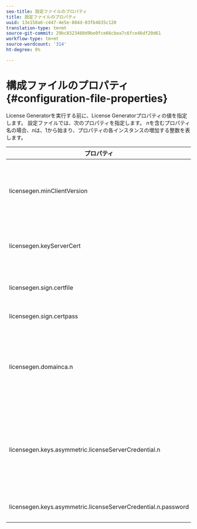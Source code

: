 ```yaml
---
seo-title: 設定ファイルのプロパティ
title: 設定ファイルのプロパティ
uuid: 13e158a6-c447-4e5e-884d-03fb4835c120
translation-type: tm+mt
source-git-commit: 29bc8323460d9be0fce66cbea7c6fce46df20d61
workflow-type: tm+mt
source-wordcount: '314'
ht-degree: 0%

---
```



# 構成ファイルのプロパティ{#configuration-file-properties}

License Generatorを実行する前に、License Generatorプロパティの値を指定します。 設定ファイルでは、次のプロパティを指定します。 *n*&#x200B;を含むプロパティ名の場合、*n*&#x200B;は、1から始まり、プロパティの各インスタンスの増加する整数を表します。

<table frame="all" colsep="1" rowsep="1" class="+ topic/table adobe-d/table " id="table_qk1_rry_n4"> 
 <thead class="- topic/thead "> 
  <tr rowsep="1" class="- topic/row "> 
   <th colname="1" class="- topic/entry entry"> プロパティ </th> 
   <th colname="2" class="- topic/entry entry"> 説明 </th> 
  </tr> 
 </thead>
 <tbody class="- topic/tbody "> 
  <tr rowsep="1" class="- topic/row "> 
   <td colname="1" class="- topic/entry "><span class="+ topic/ph pr-d/codeph codeph"> licensegen.minClientVersion</span> </td> 
   <td colname="2" class="- topic/entry "> サポートされるクライアントの最小バージョンを設定します。 設定しなかった場合、デフォルトでは、すべてのバージョンがサポートされます。 この値を設定して、古いクライアントがサポートしていないライセンス要件にどのように対応するかを制御します。 x(Adobeアクセスx.0の場合)を指定します。xはメジャーリリース番号です。 </td> 
  </tr> 
  <tr rowsep="1" class="- topic/row "> 
   <td colname="1" class="- topic/entry "><span class="+ topic/ph pr-d/codeph codeph"> licensegen.keyServerCert</span> </td> 
   <td colname="2" class="- topic/entry "> キーサーバー証明書(キーサーバーで使用されるAdobe発行のライセンスサーバー証明書)。 この証明書は、iOSデバイスへのキーの配信にキーサーバーが必要であることをメタデータ/ポリシーが示している場合にのみ使用されます。 </td> 
  </tr> 
  <tr rowsep="1" class="- topic/row "> 
   <td colname="1" class="- topic/entry "><span class="+ topic/ph pr-d/codeph codeph"> licensegen.sign.certfile</span> </td> 
   <td colname="2" class="- topic/entry "> ライセンス署名用のライセンスサーバー資格情報が含まれているPKCS12ファイルです。 このプロパティは、証明書と秘密鍵を含む.pfxファイルを参照する必要があります。 </td> 
  </tr> 
  <tr rowsep="1" class="- topic/row "> 
   <td colname="1" class="- topic/entry "><span class="+ topic/ph pr-d/codeph codeph"> licensegen.sign.certpass</span> </td> 
   <td colname="2" class="- topic/entry "><span class="+ topic/ph pr-d/codeph codeph"> licensegen.sign.certfile.</span>で指定されたファイルの保護に使用されるパスワードです。 </td> 
  </tr> 
  <tr rowsep="1" class="- topic/row "> 
   <td colname="1" class="- topic/entry "><span class="+ topic/ph pr-d/codeph codeph">licensegen.domainca.n</span> </td> 
   <td colname="2" class="- topic/entry "> ドメインバウンドライセンスを生成する場合は、1つ以上のドメインCA証明書を指定して、このライセンス発行者が信頼するドメイン機関を示す必要があります。 ライセンス受信者がドメイン証明書で、指定したドメインCAの1つが発行していない場合は、ライセンスを生成できません。 このプロパティは、証明書のみを含む.cerファイルを指定します（PEM形式またはDER形式を使用できます）。 nは、1から始まる単調に増加する必要があります。 </td> 
  </tr> 
  <tr rowsep="1" class="- topic/row "> 
   <td colname="1" class="- topic/entry "><span class="+ topic/ph pr-d/codeph codeph">licensegen.keys.asymmetric.licenseServerCredential.n</span> </td> 
   <td colname="2" class="- topic/entry "> <p class="- topic/p ">メタデータとポリシーのCEKを復号化するための追加のライセンスサーバー資格情報を含むPKCS12ファイル（オプション）。 <span class="codeph"> licensegen.sign.certfile</span>で指定された証明書以外のLicense Server証明書がコンテンツのパッケージ化済みである場合は、追加の資格情報を設定できます。 このプロパティは、証明書と秘密鍵を含む<span class="filepath"> .pfx</span>ファイルを参照する必要があります。 nは、1から始まる単調に増加する必要があります。 </p> </td> 
  </tr> 
  <tr rowsep="0" class="- topic/row "> 
   <td colname="1" class="- topic/entry "><span class="+ topic/ph pr-d/codeph codeph">licensegen.keys.asymmetric.licenseServerCredential.n.password</span> </td> 
   <td colname="2" class="- topic/entry ">指定したファイルの保護に使用するパスワード： <p><span class="+ topic/ph pr-d/codeph codeph"> licensegen.keys.asymmetric.licenseServerCredential.n</span> </p> </td> 
  </tr> 
 </tbody> 
</table>

